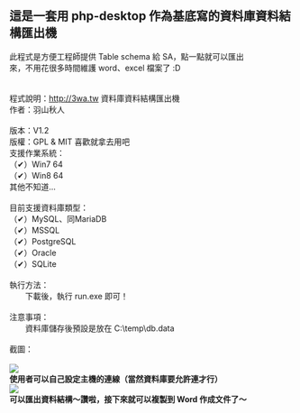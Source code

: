 這是一套用 php-desktop 作為基底寫的資料庫資料結構匯出機
-------------------------------------------------
此程式是方便工程師提供 Table schema 給 SA，點一點就可以匯出 <br>
來，不用花很多時間維護 word、excel 檔案了 :D <br>
<br>
<br>
程式說明：http://3wa.tw 資料庫資料結構匯出機 <br>
作者：羽山秋人 <br>                      
版本：V1.2 <br>
版權：GPL & MIT 喜歡就拿去用吧 <br>
支援作業系統：<br>
（✔）Win7 64 <br>
（✔）Win8 64 <br>
其他不知道...<br>
<br>
目前支援資料庫類型：<br>
（✔）MySQL、同MariaDB <br>
（✔）MSSQL <br>
（✔）PostgreSQL <br>
（✔）Oracle <br>
（✔）SQLite <br>
<br>
執行方法：<br>
　　下載後，執行 run.exe 即可！<br>
<br>
注意事項：<br>
　　資料庫儲存後預設是放在 C:\temp\db.data <br>
<br>
截圖：<br>
<br>
<img src='http://3wa.tw/photo/small.php?w_size=900&compassion=85&file_name=users/shadow/20150414_161846_0.png'>
<br>
<b>使用者可以自己設定主機的連線（當然資料庫要允許連才行）</b>
<br>
<img src='http://3wa.tw/photo/small.php?w_size=900&compassion=85&file_name=users/shadow/20150414_161846_1.png'>
<br>
<b>可以匯出資料結構～讚啦，接下來就可以複製到 Word 作成文件了～</b>
